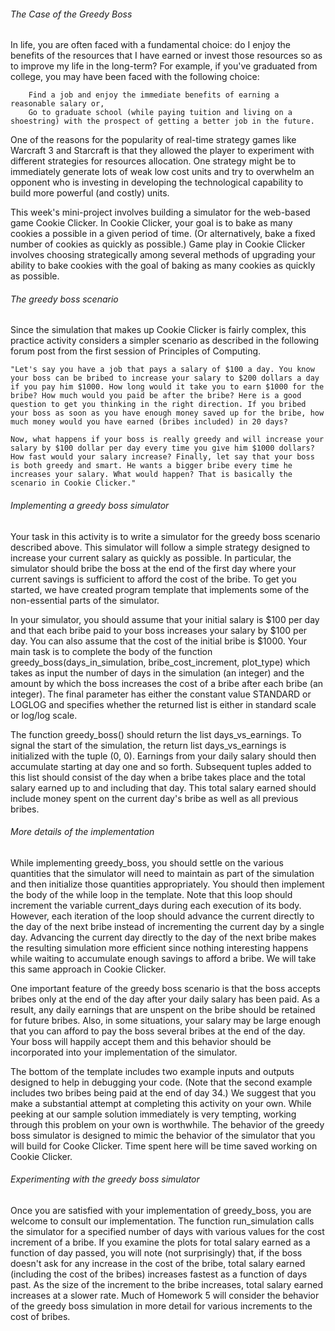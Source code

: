 ###### The Case of the Greedy Boss

In life, you are often faced with a fundamental choice: do I enjoy the benefits of the resources that I have earned or invest those resources so as to improve my life in the long-term? For example, if you've graduated from college, you may have been faced with the following choice:

```
    Find a job and enjoy the immediate benefits of earning a reasonable salary or,
    Go to graduate school (while paying tuition and living on a shoestring) with the prospect of getting a better job in the future.
```

One of the reasons for the popularity of real-time strategy games like Warcraft 3 and Starcraft is that they allowed the player to experiment with different strategies for resources allocation. One strategy might be to immediately generate lots of weak low cost units and try to overwhelm an opponent who is investing in developing the technological capability to build more powerful (and costly) units.

This week's mini-project involves building a simulator for the web-based game Cookie Clicker. In Cookie Clicker, your goal is to bake as many cookies a possible in a given period of time. (Or alternatively, bake a fixed number of cookies as quickly as possible.) Game play in Cookie Clicker involves choosing strategically among several methods of upgrading your ability to bake cookies with the goal of baking as many cookies as quickly as possible.

###### The greedy boss scenario

Since the simulation that makes up Cookie Clicker is fairly complex, this practice activity considers a simpler scenario as described in the following forum post from the first session of Principles of Computing.

```
"Let's say you have a job that pays a salary of $100 a day. You know your boss can be bribed to increase your salary to $200 dollars a day if you pay him $1000. How long would it take you to earn $1000 for the bribe? How much would you paid be after the bribe? Here is a good question to get you thinking in the right direction. If you bribed your boss as soon as you have enough money saved up for the bribe, how much money would you have earned (bribes included) in 20 days?

Now, what happens if your boss is really greedy and will increase your salary by $100 dollar per day every time you give him $1000 dollars? How fast would your salary increase? Finally, let say that your boss is both greedy and smart. He wants a bigger bribe every time he increases your salary. What would happen? That is basically the scenario in Cookie Clicker."
```

###### Implementing a greedy boss simulator

Your task in this activity is to write a simulator for the greedy boss scenario described above. This simulator will follow a simple strategy designed to increase your current salary as quickly as possible. In particular, the simulator should bribe the boss at the end of the first day where your current savings is sufficient to afford the cost of the bribe. To get you started, we have created program template that implements some of the non-essential parts of the simulator.

In your simulator, you should assume that your initial salary is $100 per day and that each bribe paid to your boss increases your salary by $100 per day. You can also assume that the cost of the initial bribe is $1000. Your main task is to complete the body of the function greedy_boss(days_in_simulation, bribe_cost_increment, plot_type) which takes as input the number of days in the simulation (an integer) and the amount by which the boss increases the cost of a bribe after each bribe (an integer). The final parameter has either the constant value STANDARD or LOGLOG and specifies whether the returned list is either in standard scale or log/log scale.

The function greedy_boss() should return the list days_vs_earnings. To signal the start of the simulation, the return list days_vs_earnings is initialized with the tuple (0, 0). Earnings from your daily salary should then accumulate starting at day one and so forth. Subsequent tuples added to this list should consist of the day when a bribe takes place and the total salary earned up to and including that day. This total salary earned should include money spent on the current day's bribe as well as all previous bribes.

###### More details of the implementation

While implementing greedy_boss, you should settle on the various quantities that the simulator will need to maintain as part of the simulation and then initialize those quantities appropriately. You should then implement the body of the while loop in the template. Note that this loop should increment the variable current_days during each execution of its body. However, each iteration of the loop should advance the current directly to the day of the next bribe instead of incrementing the current day by a single day. Advancing the current day directly to the day of the next bribe makes the resulting simulation more efficient since nothing interesting happens while waiting to accumulate enough savings to afford a bribe. We will take this same approach in Cookie Clicker.

One important feature of the greedy boss scenario is that the boss accepts bribes only at the end of the day after your daily salary has been paid. As a result, any daily earnings that are unspent on the bribe should be retained for future bribes. Also, in some situations, your salary may be large enough that you can afford to pay the boss several bribes at the end of the day. Your boss will happily accept them and this behavior should be incorporated into your implementation of the simulator.

The bottom of the template includes two example inputs and outputs designed to help in debugging your code. (Note that the second example includes two bribes being paid at the end of day 34.) We suggest that you make a substantial attempt at completing this activity on your own. While peeking at our sample solution immediately is very tempting, working through this problem on your own is worthwhile. The behavior of the greedy boss simulator is designed to mimic the behavior of the simulator that you will build for Cooke Clicker. Time spent here will be time saved working on Cookie Clicker.

###### Experimenting with the greedy boss simulator

Once you are satisfied with your implementation of greedy_boss, you are welcome to consult our implementation. The function run_simulation calls the simulator for a specified number of days with various values for the cost increment of a bribe. If you examine the plots for total salary earned as a function of day passed, you will note (not surprisingly) that, if the boss doesn't ask for any increase in the cost of the bribe, total salary earned (including the cost of the bribes) increases fastest as a function of days past. As the size of the increment to the bribe increases, total salary earned increases at a slower rate. Much of Homework 5 will consider the behavior of the greedy boss simulation in more detail for various increments to the cost of bribes.
